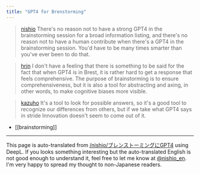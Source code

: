 ```yaml
---
title: "GPT4 for Brenstorming"
---
```


> [nishio](https://twitter.com/nishio/status/1637396875862216704?s=20) There's no reason not to have a strong GPT4 in the brainstorming session for a broad information listing, and there's no reason not to have a human contribute when there's a GPT4 in the brainstorming session. You'd have to be many times smarter than you've ever been to do that.

> [hrjn](https://twitter.com/hrjn/status/1637446574161928196) I don't have a feeling that there is something to be said for the fact that when GPT4 is in Brest, it is rather hard to get a response that feels comprehensive.
>  The purpose of brainstorming is to ensure comprehensiveness, but it is also a tool for abstracting and axing, in other words, to make cognitive biases more visible.

> [kazuho](https://twitter.com/kazuho/status/1637449705025335296) It's a tool to look for possible answers, so it's a good tool to recognize our differences from others, but if we take what GPT4 says in stride Innovation doesn't seem to come out of it.

- [[brainstorming]]

---
This page is auto-translated from [/nishio/ブレンストーミングにGPT4](https://scrapbox.io/nishio/ブレンストーミングにGPT4) using DeepL. If you looks something interesting but the auto-translated English is not good enough to understand it, feel free to let me know at [@nishio_en](https://twitter.com/nishio_en). I'm very happy to spread my thought to non-Japanese readers.